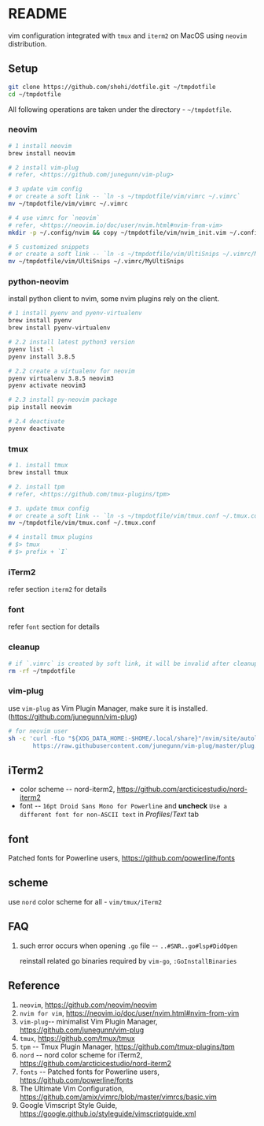 # README
vim configuration integrated with `tmux` and `iterm2` on MacOS using `neovim` distribution.


## Setup

```bash
git clone https://github.com/shohi/dotfile.git ~/tmpdotfile
cd ~/tmpdotfile
```

All following operations are taken under the directory - `~/tmpdotfile`.

### neovim

```bash
# 1 install neovim
brew install neovim

# 2 install vim-plug
# refer, <https://github.com/junegunn/vim-plug>

# 3 update vim config
# or create a soft link -- `ln -s ~/tmpdotfile/vim/vimrc ~/.vimrc`
mv ~/tmpdotfile/vim/vimrc ~/.vimrc

# 4 use vimrc for `neovim`
# refer, <https://neovim.io/doc/user/nvim.html#nvim-from-vim>
mkdir -p ~/.config/nvim && copy ~/tmpdotfile/vim/nvim_init.vim ~/.config/nvim/init.vim

# 5 customized snippets
# or create a soft link -- `ln -s ~/tmpdotfile/vim/UltiSnips ~/.vimrc/MyUltiSnips`
mv ~/tmpdotfile/vim/UltiSnips ~/.vimrc/MyUltiSnips

```

### python-neovim

install python client to nvim, some nvim plugins rely on the client.

```bash
# 1 install pyenv and pyenv-virtualenv
brew install pyenv
brew install pyenv-virtualenv

# 2.2 install latest python3 version
pyenv list -l
pyenv install 3.8.5

# 2.2 create a virtualenv for neovim
pyenv virtualenv 3.8.5 neovim3
pyenv activate neovim3

# 2.3 install py-neovim package
pip install neovim

# 2.4 deactivate
pyenv deactivate
```

### tmux

```bash
# 1. install tmux
brew install tmux

# 2. install tpm
# refer, <https://github.com/tmux-plugins/tpm>

# 3. update tmux config
# or create a soft link -- `ln -s ~/tmpdotfile/vim/tmux.conf ~/.tmux.conf`
mv ~/tmpdotfile/vim/tmux.conf ~/.tmux.conf

# 4 install tmux plugins
# $> tmux
# $> prefix + `I`
```

### iTerm2
refer section `iterm2` for details

### font
refer `font` section for details

### cleanup

```bash
# if `.vimrc` is created by soft link, it will be invalid after cleanup
rm -rf ~/tmpdotfile
```

### vim-plug
use `vim-plug` as Vim Plugin Manager, make sure it is installed. (https://github.com/junegunn/vim-plug)

```bash
# for neovim user
sh -c 'curl -fLo "${XDG_DATA_HOME:-$HOME/.local/share}"/nvim/site/autoload/plug.vim --create-dirs \
       https://raw.githubusercontent.com/junegunn/vim-plug/master/plug.vim'

```

## iTerm2

* color scheme -- nord-iterm2, <https://github.com/arcticicestudio/nord-iterm2>
* font -- `16pt Droid Sans Mono for Powerline` and **uncheck** `Use a different font for non-ASCII text` in _Profiles_/_Text_ tab

## font
Patched fonts for Powerline users, https://github.com/powerline/fonts

## scheme
use `nord` color scheme for all - `vim/tmux/iTerm2`


## FAQ
1. such error occurs when opening `.go` file -- `..#SNR..go#lsp#DidOpen`

    reinstall related go binaries required by `vim-go`, `:GoInstallBinaries`


## Reference

1. `neovim`, <https://github.com/neovim/neovim>
2. `nvim for vim`, <https://neovim.io/doc/user/nvim.html#nvim-from-vim>
3. `vim-plug`-- minimalist Vim Plugin Manager, <https://github.com/junegunn/vim-plug>
4. `tmux`, <https://github.com/tmux/tmux>
5. `tpm` -- Tmux Plugin Manager, <https://github.com/tmux-plugins/tpm>
6. `nord` -- nord color scheme for iTerm2, <https://github.com/arcticicestudio/nord-iterm2>
7. `fonts` -- Patched fonts for Powerline users, <https://github.com/powerline/fonts>
8. The Ultimate Vim Configuration, <https://github.com/amix/vimrc/blob/master/vimrcs/basic.vim>
9. Google Vimscript Style Guide, <https://google.github.io/styleguide/vimscriptguide.xml>
